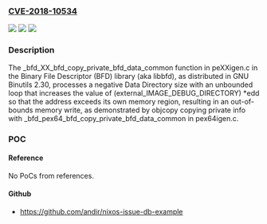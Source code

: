 ### [CVE-2018-10534](https://cve.mitre.org/cgi-bin/cvename.cgi?name=CVE-2018-10534)
![](https://img.shields.io/static/v1?label=Product&message=n%2Fa&color=blue)
![](https://img.shields.io/static/v1?label=Version&message=n%2Fa&color=blue)
![](https://img.shields.io/static/v1?label=Vulnerability&message=n%2Fa&color=brighgreen)

### Description

The _bfd_XX_bfd_copy_private_bfd_data_common function in peXXigen.c in the Binary File Descriptor (BFD) library (aka libbfd), as distributed in GNU Binutils 2.30, processes a negative Data Directory size with an unbounded loop that increases the value of (external_IMAGE_DEBUG_DIRECTORY) *edd so that the address exceeds its own memory region, resulting in an out-of-bounds memory write, as demonstrated by objcopy copying private info with _bfd_pex64_bfd_copy_private_bfd_data_common in pex64igen.c.

### POC

#### Reference
No PoCs from references.

#### Github
- https://github.com/andir/nixos-issue-db-example

